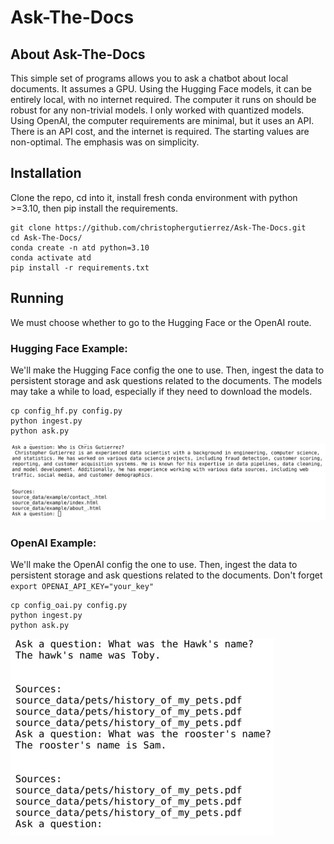 # Ask-The-Docs
## About Ask-The-Docs
This simple set of programs allows you to ask a chatbot about local documents. It assumes a GPU.
Using the Hugging Face models, it can be entirely local, with no internet required. The computer it runs on should be robust for any non-trivial models. I only worked with quantized models. 
Using OpenAI, the computer requirements are minimal, but it uses an API. There is an API cost, and the internet is required. 
The starting values are non-optimal. The emphasis was on simplicity. 
## Installation
Clone the repo, cd into it, install fresh conda environment with python >=3.10, then pip install the requirements.
```
git clone https://github.com/christophergutierrez/Ask-The-Docs.git
cd Ask-The-Docs/
conda create -n atd python=3.10
conda activate atd
pip install -r requirements.txt
```
## Running
We must choose whether to go to the Hugging Face or the OpenAI route.
### Hugging Face Example:
We'll make the Hugging Face config the one to use. Then, ingest the data to persistent storage and ask questions related to the documents. The models may take a while to load, especially if they need to download the models.
```
cp config_hf.py config.py
python ingest.py
python ask.py
```
![image1](image1.png)
### OpenAI Example:
We'll make the OpenAI config the one to use. Then, ingest the data to persistent storage and ask questions related to the documents.
Don't forget 
`export OPENAI_API_KEY="your_key"`

```
cp config_oai.py config.py
python ingest.py
python ask.py
```
![image2](image2.png)
